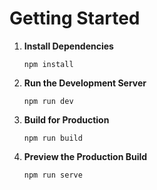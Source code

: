 # Getting Started

1. **Install Dependencies**
   ```
   npm install
   ```

2. **Run the Development Server**
   ```
   npm run dev
   ```

3. **Build for Production**
   ```
   npm run build
   ```

4. **Preview the Production Build**
   ```
   npm run serve
   ```
